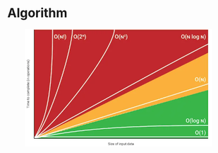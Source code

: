 # Algorithm

<figure><img src=".gitbook/assets/1_6mpaXFsrRPFXSKXK5Qgm8w.webp" alt=""><figcaption></figcaption></figure>
